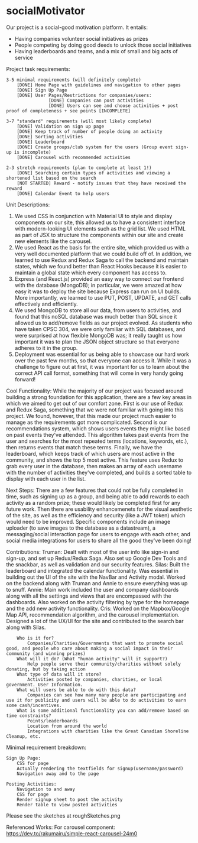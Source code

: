 # socialMotivator

Our project is a social-good motivation platform. It entails:
- Having companies volunteer social initiatives as prizes
- People competing by doing good deeds to unlock those social initiatives
- Having leaderboards and teams, and a mix of small and big acts of service

Project task requirements:

	3-5 minimal requirements (will definitely complete)
		[DONE] Home Page with guidelines and navigation to other pages
		[DONE] Sign Up Page
		[DONE] User Pages/Restrictions for companies/users:
					[DONE] Companies can post activities
					[DONE] Users can see and choose activities + post proof of completeness + see points [INCOMPLETE]
			
	3-7 "standard" requirements (will most likely complete)
		[DONE] Validation on sign up page
		[DONE] Keep track of number of people doing an activity
		[DONE] Sorting activities
		[DONE] Leaderboard
		[DONE] Create groups/club system for the users (Group event sign-up is incomplete)
		[DONE] Carousel with recommended activities
		
	2-3 stretch requirements (plan to complete at least 1!)
		[DONE] Searching certain types of activities and viewing a shortened list based on the search
		[NOT STARTED] Reward - notify issues that they have received the reward
		[DONE] Calendar Event to help users

Unit Descriptions:
1. We used CSS in conjunction with Material UI to style and display components on our site, this allowed us to have a consistent interface with modern-looking UI elements such as the grid list. We used HTML as part of JSX to structure the components within our site and create new elements like the carousel.
2. We used React as the basis for the entire site, which provided us with a very well documented platform that we could build off of. In addition, we learned to use Redux and Redux Saga to call the backend and maintain states, which we found better than React Hooks because it is easier to maintain a global state which every component has access to.
3. Express (and React.js) provided an easy way to connect our frontend with the database (MongoDB); in particular, we were amazed at how easy it was to deploy the site because Express can run on UI builds. More importantly, we learned to use PUT, POST, UPDATE, and GET calls effectively and efficiently.
4. We used MongoDB to store all our data, from users to activities, and found that this noSQL database was much better than SQL since it allowed us to add/remove fields as our project evolved. As students who have taken CPSC 304, we were only familiar with SQL databases, and were surprised at how flexible MongoDB was; it really taught us how important it was to plan the JSON object structure so that everyone adheres to it in the group. 
5. Deployment was essential for us being able to showcase our hard work over the past few months, so that everyone can access it. While it was a challenge to figure out at first, it was important for us to learn about the correct API call format, something that will come in very handy going forward! 

Cool Functionality: 
While the majority of our project was focused around building a strong foundation for this application, there are a few key areas in which we aimed to get out of our comfort zone. First is our use of Redux and Redux Saga, something that we were not familiar with going into this project. We found, however, that this made our project much easier to manage as the requirements got more complicated. Second is our recommendations system, which shows users events they might like based on past events they've attended. This algorithm takes past events from the user and searches for the most repeated terms (locations, keywords, etc.), then returns events that match these terms. Finally, we have the leaderboard, which keeps track of which users are most active in the community, and shows the top 5 most active. This feature uses Redux to grab every user in the database, then makes an array of each username with the number of activities they've completed, and builds a sorted table to display with each user in the list. 

Next Steps:
There are a few features that could not be fully completed in time, such as signing up as a group, and being able to add rewards to each activity as a random prize; these would likely be completed first for any future work. Then there are usability enhancemenets for the visual aesthetic of the site, as well as the efficiency and security (like a JWT token) which would need to be improved. Specific components include an image uploader (to save images to the database as a datastream), a messaging/social interaction page for users to engage with each other, and social media integrations for users to share all the good they've been doing! 

Contributions: 
Truman: Dealt with most of the user info like sign-in and sign-up, and set up Redux/Redux Saga. Also set up Google Dev Tools and the snackbar, as well as validation and our security features. 
Silas: Built the leaderboard and integrated the calendar functionality. Was essential in building out the UI of the site with the NavBar and Activity modal. Worked on the backend along with Truman and Annie to ensure everything was up to snuff. 
Annie: Main work included the user and company dashboards along with all the settings and views that are encompassed with the dashboards. Also worked on the activity filtering by type for the homepage and the add new activity functionality. 
Cris: Worked on the Mapbox/Google Map API, recommendation algorithm, and the carousel implementation. Designed a lot of the UX/UI for the site and contributed to the search bar along with Silas.


		Who is it for?
			Companies/Charities/Governments that want to promote social good, and people who care about making a social impact in their community (and winning prizes)
		What will it do? (What "human activity" will it support?)
			Help people serve their community/charities without solely donating, but by taking action
		What type of data will it store?
			Activities posted by companies, charities, or local government. User Information. 
		What will users be able to do with this data?
			Companies can see how many many people are participating and use it for publicity and users will be able to do activities to earn some cash/incentives.
		What is some additional functionality you can add/remove based on time constraints?
			Points/leaderboards
			Location from around the world
			Integrations with charities like the Great Canadian Shoreline Cleanup, etc.

Minimal requirement breakdown:

	Sign Up Page:
		CSS for page
		Actually rendering the textfields for signup(username/password)
		Navigation away and to the page
		
	Posting Activities:
		Navigation to and away
		CSS for page
		Render signup sheet to post the activity
		Render table to view posted activities

Please see the sketches at roughSketches.png

Referenced Works:
For carousel component: https://dev.to/rakumairu/simple-react-carousel-24m0